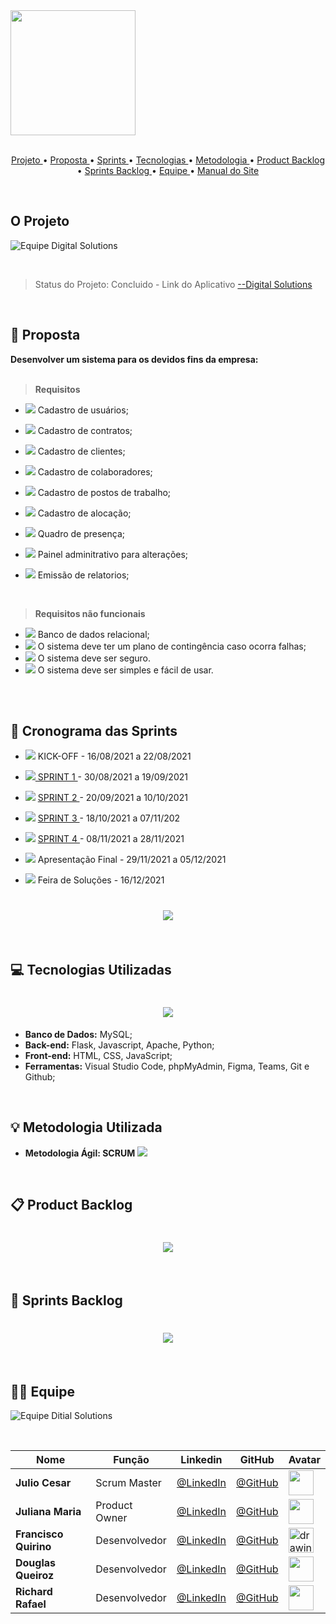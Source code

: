 <img src = "./readme/Logo.png"  width="200"/>

<br>
<br>
<p align="center">
  <a href ="#o-projeto"> Projeto </a>  • 
  <a href ="#dart-proposta"> Proposta </a>  • 
  <a href ="#calendar-cronograma-das-sprints"> Sprints </a>  • 
  <a href ="#computer-tecnologias-utilizadas"> Tecnologias </a>  • 
  <a href ="#bulb-metodologia-utilizada"> Metodologia </a>  • 
  <a href ="#product-backlog">Product Backlog </a>  •
    <a href ="#sprints-backlog">Sprints Backlog </a>  •
  <a href ="#equipe"> Equipe </a> •
  <a href="https://github.com/Grupo1API/JetSoft/tree/main/readme/sprint-4/Manual.pdf">Manual do Site </a>
</p>

<br>

## O Projeto

![Equipe Digital Solutions](./readme/objetivo.png "Objetivo Equipe Digital Solutions")

<br>

> Status do Projeto: Concluido - Link do Aplicativo <a href="http://digitalsolutions.pythonanywhere.com/">--Digital Solutions</a>

<br>

## :dart: Proposta

**Desenvolver um sistema para os devidos fins da empresa:**<br><br>

> **Requisitos**

- <img src = "./readme/feito.jpeg" /> Cadastro de usuários;
- <img src = "./readme/feito.jpeg" /> Cadastro de contratos;
- <img src = "./readme/feito.jpeg" /> Cadastro de clientes;
- <img src = "./readme/feito.jpeg" /> Cadastro de colaboradores;
- <img src = "./readme/feito.jpeg" /> Cadastro de postos de trabalho;
- <img src = "./readme/feito.jpeg" /> Cadastro de alocação;
- <img src = "./readme/feito.jpeg" /> Quadro de presença;
- <img src = "./readme/feito.jpeg" /> Painel adminitrativo para alterações;
- <img src = "./readme/feito.jpeg" /> Emissão de relatorios;

  <br>

> **Requisitos não funcionais**

- <img src = "./readme/feito.jpeg" /> Banco de dados relacional;
- <img src = "./readme/feito.jpeg" /> O sistema deve ter um plano de contingência caso ocorra falhas;
- <img src = "./readme/feito.jpeg" /> O sistema deve ser seguro.
- <img src = "./readme/feito.jpeg" /> O sistema deve ser simples e fácil de usar.

<br><br>

## :calendar: Cronograma das Sprints

- <img src = "./readme/feito.jpeg" /> KICK-OFF - 16/08/2021 a 22/08/2021

- <img src = "./readme/feito.jpeg" />[ SPRINT 1 ](https://github.com/Grupo1API/JetSoft/tree/main/readme/sprint-1) - 30/08/2021 a 19/09/2021

- <img src = "./readme/feito.jpeg" /> [ SPRINT 2 ](https://github.com/Grupo1API/JetSoft/tree/main/readme/sprint-2) - 20/09/2021 a 10/10/2021

- <img src = "./readme/feito.jpeg" /> [ SPRINT 3 ](https://github.com/Grupo1API/JetSoft/tree/main/readme/sprint-3) - 18/10/2021 a 07/11/202

- <img src = "./readme/feito.jpeg" /> [ SPRINT 4 ](https://github.com/Grupo1API/JetSoft/tree/main/readme/sprint-4) - 08/11/2021 a 28/11/2021

- <img src = "./readme/a_fazer.jpeg" /> Apresentação Final - 29/11/2021 a 05/12/2021

- <img src = "./readme/a_fazer.jpeg" /> Feira de Soluções - 16/12/2021

<h1 align="center"> <img src = "./readme/cronograma-atualizado.png"/></h1>

<br>

## :computer: Tecnologias Utilizadas

<h1 align="center"> <img src = "./readme/tecnologias.png"/></h1>

- **Banco de Dados:** MySQL;
- **Back-end:** Flask, Javascript, Apache, Python;
- **Front-end:** HTML, CSS, JavaScript;
- **Ferramentas:** Visual Studio Code, phpMyAdmin, Figma, Teams, Git e Github;

<br>

## :bulb: Metodologia Utilizada

- **Metodologia Ágil: SCRUM**
  <img src = "./readme/metodologia.png" /></h1>

<br>

## 📋 Product Backlog

<h1 align="center"> <img src = "./readme/Backlog-atualizado.png" /></h1>

<br>

## 📝 Sprints Backlog

<h1 align="center"> <img src = "./readme/sprint-1/sprint_backlog.png" /></h1>

<br>

## 👨‍💻 Equipe

![Equipe Ditial Solutions](/readme/time.gif "Apresentação Equipe Digital Solutions")

<br>

| Nome                  | Função        | Linkedin                                                                 | GitHub                                         | Avatar                                                          |
| --------------------- | ------------- | ------------------------------------------------------------------------ | ---------------------------------------------- | --------------------------------------------------------------- |
| **Julio Cesar**       | Scrum Master  | [@LinkedIn](https://www.linkedin.com/in/juliocesar2811/)                 | [@GitHub](https://github.com/juliocesar1316)   | <img src = "./readme/julio.jpeg" width="40" >                   |
| **Juliana Maria**     | Product Owner | [@LinkedIn](https://www.linkedin.com/in/juliana-maria-a0b0a0124)         | [@GitHub](https://github.com/JulianaMaria-Lab) | <img src = "./readme/juliana maria.jpeg" width="40">            |
| **Francisco Quirino** | Desenvolvedor | [@LinkedIn](https://www.linkedin.com/in/francisco-quirino-4087281b1)     | [@GitHub](https://github.com/ciscoquirino)     | <img src = "./readme/francisco.jpeg" alt="drawing" width="40" > |
| **Douglas Queiroz**   | Desenvolvedor | [@LinkedIn](https://www.linkedin.com/in/douglas-queiroz-3b9a72212/)      | [@GitHub](https://github.com/douglaswe)        | <img src = "./readme/douglas.jpeg" width="40">                  |
| **Richard Rafael**    | Desenvolvedor | [@LinkedIn](https://www.linkedin.com/mwlite/in/richard-soares-002195221) | [@GitHub](https://github.com/Richardrafael)    | <img src = "./readme/richard.jpeg" width="40">                  |

<br>
